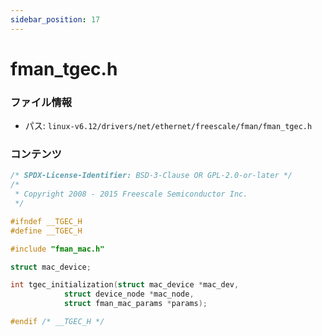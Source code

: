 ```yaml
---
sidebar_position: 17
---
```

# fman_tgec.h

### ファイル情報

- パス: `linux-v6.12/drivers/net/ethernet/freescale/fman/fman_tgec.h`

### コンテンツ

```h
/* SPDX-License-Identifier: BSD-3-Clause OR GPL-2.0-or-later */
/*
 * Copyright 2008 - 2015 Freescale Semiconductor Inc.
 */

#ifndef __TGEC_H
#define __TGEC_H

#include "fman_mac.h"

struct mac_device;

int tgec_initialization(struct mac_device *mac_dev,
			struct device_node *mac_node,
			struct fman_mac_params *params);

#endif /* __TGEC_H */

```

